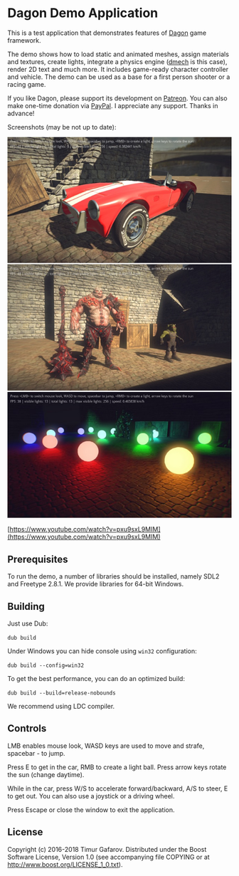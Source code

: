 Dagon Demo Application
======================
This is a test application that demonstrates features of [Dagon](https://github.com/gecko0307/dagon) game framework. 

The demo shows how to load static and animated meshes, assign materials and textures, create lights, integrate a physics engine ([dmech](https://github.com/gecko0307/dmech) is this case), render 2D text and much more. It includes game-ready character controller and vehicle. The demo can be used as a base for a first person shooter or a racing game.

If you like Dagon, please support its development on [Patreon](https://www.patreon.com/gecko0307). You can also make one-time donation via [PayPal](https://www.paypal.me/tgafarov). I appreciate any support. Thanks in advance!

Screenshots (may be not up to date):

[![Screenshot1](/screenshots/car-thumb.jpg)](/screenshots/car.jpg)
[![Screenshot2](/screenshots/characters-thumb.jpg)](/screenshots/characters.jpg)
[![Screenshot3](/screenshots/lights-thumb.jpg)](/screenshots/lights.jpg)

[https://www.youtube.com/watch?v=pxu9sxL9MIM](https://www.youtube.com/watch?v=pxu9sxL9MIM)

Prerequisites
-------------
To run the demo, a number of libraries should be installed, namely SDL2 and Freetype 2.8.1. We provide libraries for 64-bit Windows.

Building
--------
Just use Dub: 

`dub build`

Under Windows you can hide console using `win32` configuration: 

`dub build --config=win32`

To get the best performance, you can do an optimized build:

`dub build --build=release-nobounds`

We recommend using LDC compiler.

Controls
--------
LMB enables mouse look, WASD keys are used to move and strafe, spacebar - to jump.

Press E to get in the car, RMB to create a light ball. Press arrow keys rotate the sun (change daytime).

While in the car, press W/S to accelerate forward/backward, A/S to steer, E to get out. You can also use a joystick or a driving wheel.

Press Escape or close the window to exit the application.

License
-------
Copyright (c) 2016-2018 Timur Gafarov. Distributed under the Boost Software License, Version 1.0 (see accompanying file COPYING or at http://www.boost.org/LICENSE_1_0.txt).
